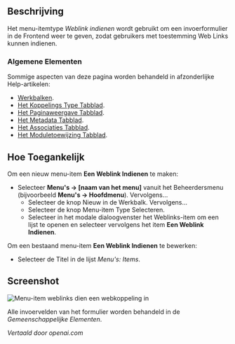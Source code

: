 <!-- Filename: Help4.x:Menus_Menu_Item_Weblink_Submit  / Display title: Een Weblink Indienen -->

## Beschrijving

Het menu-itemtype *Weblink indienen* wordt gebruikt om een invoerformulier in de Frontend weer te geven, zodat gebruikers met toestemming Web Links kunnen indienen.

### Algemene Elementen

Sommige aspecten van deze pagina worden behandeld in afzonderlijke Help-artikelen:

* [Werkbalken](jdocmanual?article=help/common-elements/toolbars).
* [Het Koppelings Type Tabblad](jdocmanual?article=help/menu-items-common/menu-item-link-type).
* [Het Paginaweergave Tabblad](jdocmanual?article=help/menu-items-common/menu-item-page-display).
* [Het Metadata Tabblad](jdocmanual?article=help/menu-items-common/menu-item-metadata).
* [Het Associaties Tabblad](jdocmanual?article=help/common-elements/edit-associations).
* [Het Moduletoewijzing Tabblad](jdocmanual?article=help/menu-items-common/menu-item-module-assignment).

## Hoe Toegankelijk

Om een nieuw menu-item **Een Weblink Indienen** te maken:

- Selecteer **Menu's → \[naam van het menu\]** vanuit het Beheerdersmenu 
  (bijvoorbeeld **Menu's → Hoofdmenu**). Vervolgens...
  - Selecteer de knop Nieuw in de Werkbalk. Vervolgens...
  - Selecteer de knop Menu-item Type Selecteren.
  - Selecteer in het modale dialoogvenster het Weblinks-item om een lijst te openen en selecteer vervolgens het item **Een Weblink Indienen**.

Om een bestaand menu-item **Een Weblink Indienen** te bewerken:

- Selecteer de Titel in de lijst *Menu's: Items*.

## Screenshot

![Menu-item weblinks dien een webkoppeling in](../../../nl/images/menu-items/weblinks-submit-a-web-link-details-tab.png)

Alle invoervelden van het formulier worden behandeld in de *Gemeenschappelijke Elementen*.


*Vertaald door openai.com*

